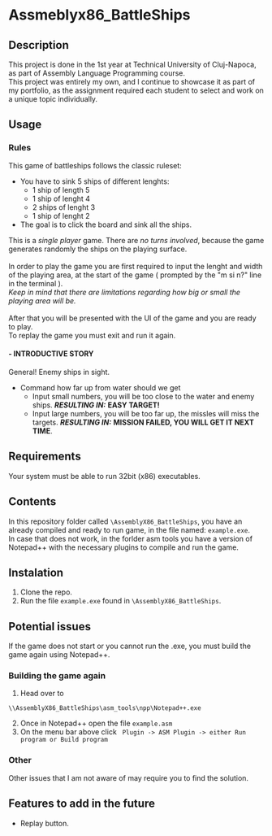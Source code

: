 # Assmeblyx86_BattleShips

## Description
This project is done in the 1st year at Technical University of Cluj-Napoca, as part of Assembly Language Programming course.
<br/>
This project was entirely my own, and I continue to showcase it as part of my portfolio, as the assignment required each student to select and work on a unique topic individually.

## Usage

### Rules

This game of battleships follows the classic ruleset:
- You have to sink 5 ships of different lenghts:
  -  1 ship of length 5
  -  1 ship of lenght 4
  -  2 ships of lenght 3
  -  1 ship of lenght 2
- The goal is to click the board and sink all the ships.

This is a *single player* game. There are *no turns involved*, because the game generates randomly the ships on the playing surface.
<br>
<br>
In order to play the game you are first required to input the lenght and width of the playing area, at the start of the game ( prompted by the "m si n?" line in the terminal ).  
*Keep in mind that there are limitations regarding how big or small the playing area will be.*
<br>
<br>
After that you will be presented with the UI of the game and you are ready to play.
<br>
To replay the game you must exit and run it again.

#### - INTRODUCTIVE STORY

General! Enemy ships in sight.  
- Command how far up from water should we get
  - Input small numbers, you will be too close to the water and enemy ships. ***RESULTING IN:*** **EASY TARGET!**
  - Input large numbers, you will be too far up, the missles will miss the targets. ***RESULTING IN:*** **MISSION FAILED, YOU WILL GET IT NEXT TIME**.

## Requirements

Your system must be able to run 32bit (x86) executables.

## Contents
In this repository folder called ```\AssemblyX86_BattleShips```, you have an already compiled and ready to run game, in the file named: ```example.exe```.
<br>
In case that does not work, in the forlder asm tools you have a version of Notepad++ with the necessary plugins to compile and run the game.

## Instalation

1. Clone the repo.  
2. Run the file ```example.exe``` found in ```\AssemblyX86_BattleShips```.

## Potential issues

If the game does not start or you cannot run the .exe, you must build the game again using Notepad++.

### Building the game again
1. Head over to 
```
\\AssemblyX86_BattleShips\asm_tools\npp\Notepad++.exe
```
2. Once in Notepad++ open the file 
```example.asm```
3. On the menu bar above click
``` Plugin -> ASM Plugin -> either Run program or Build program```

### Other
Other issues that I am not aware of may require you to find the solution.

## Features to add in the future
- Replay button.
